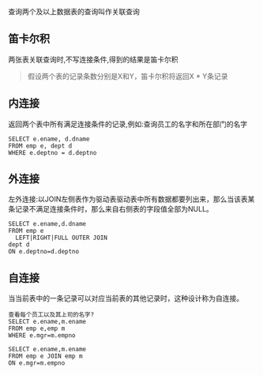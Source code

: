 查询两个及以上数据表的查询叫作关联查询

## 笛卡尔积
两张表关联查询时,不写连接条件,得到的结果是笛卡尔积
> 假设两个表的记录条数分别是X和Y，笛卡尔积将返回X * Y条记录

## 内连接

返回两个表中所有满足连接条件的记录,例如:查询员工的名字和所在部门的名字
```
SELECT e.ename, d.dname
FROM emp e, dept d
WHERE e.deptno = d.deptno
```

## 外连接
左外连接:以JOIN左侧表作为驱动表驱动表中所有数据都要列出来，那么当该表某条记录不满足连接条件时，那么来自右侧表的字段值全部为NULL。
```
SELECT e.ename,d.dname
FROM emp e 
  LEFT|RIGHT|FULL OUTER JOIN 
dept d
ON e.deptno=d.deptno
```

## 自连接
当当前表中的一条记录可以对应当前表的其他记录时，这种设计称为自连接。
```
查看每个员工以及其上司的名字?
SELECT e.ename,m.ename
FROM emp e,emp m
WHERE e.mgr=m.empno

SELECT e.ename,m.ename
FROM emp e JOIN emp m
ON e.mgr=m.empno
```
